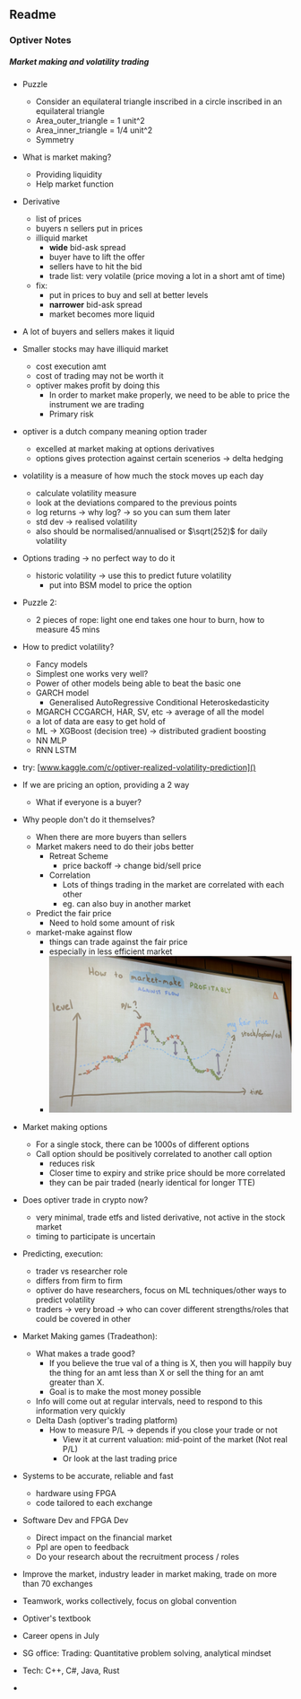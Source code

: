 ## Readme

### Optiver Notes
##### Market making and volatility trading

- Puzzle
  - Consider an equilateral triangle inscribed in a circle inscribed in an equilateral triangle
  - Area_outer_triangle = 1 unit^2
  - Area_inner_triangle = 1/4 unit^2
  - Symmetry 
- What is market making?
  - Providing liquidity 
  - Help market function

- Derivative 
  - list of prices
  - buyers n sellers put in prices
  - illiquid market
    - **wide** bid-ask spread
    - buyer have to lift the offer
    - sellers have to hit the bid
    - trade list: very volatile (price moving a lot in a short amt of time)
  - fix:
    - put in prices to buy and sell at better levels
    - **narrower** bid-ask spread
    - market becomes more liquid

- A lot of buyers and sellers makes it liquid
- Smaller stocks may have illiquid market 
  - cost execution amt
  - cost of trading may not be worth it
  - optiver makes profit by doing this
    - In order to market make properly, we need to be able to price the instrument we are trading
    - Primary risk
  
- optiver is a dutch company meaning option trader
  - excelled at market making at options derivatives
  - options gives protection against certain scenerios -> delta hedging

- volatility is a measure of how much the stock moves up each day
    - calculate volatility measure
    - look at the deviations compared to the previous points
    - log returns -> why log? -> so you can sum them later
    - std dev -> realised volatility 
    - also should be normalised/annualised or $\sqrt(252)$ for daily volatility
- Options trading -> no perfect way to do it
    - historic volatility -> use this to predict future volatility
        - put into BSM model to price the option

- Puzzle 2:
  - 2 pieces of rope: light one end takes one hour to burn, how to measure 45 mins

- How to predict volatility?
  - Fancy models
  - Simplest one works very well?
  - Power of other models being able to beat the basic one
  - GARCH model
    - Generalised AutoRegressive Conditional Heteroskedasticity
  - MGARCH CCGARCH, HAR, SV, etc -> average of all the model
  - a lot of data are easy to get hold of
  - ML -> XGBoost (decision tree) -> distributed gradient boosting
  - NN MLP
  - RNN LSTM

- try: [www.kaggle.com/c/optiver-realized-volatility-prediction]()

- If we are pricing an option, providing a 2 way
  - What if everyone is a buyer?
  
- Why people don't do it themselves?
  - When there are more buyers than sellers
  - Market makers need to do their jobs better
    - Retreat Scheme
      - price backoff -> change bid/sell price
    - Correlation
      - Lots of things trading in the market are correlated with each other
      - eg. can also buy in another market
  - Predict the fair price
    - Need to hold some amount of risk
  - market-make against flow
    - things can trade against the fair price
    - especially in less efficient market
    - ![img.png](img.png)

- Market making options
  - For a single stock, there can be 1000s of different options
  - Call option should be positively correlated to another call option
    - reduces risk
    - Closer time to expiry and strike price should be more correlated
    - they can be pair traded (nearly identical for longer TTE)

- Does optiver trade in crypto now?
  - very minimal, trade etfs and listed derivative, not active in the stock market
  - timing to participate is uncertain
- Predicting, execution:
  - trader vs researcher role
  - differs from firm to firm
  - optiver do have researchers, focus on ML techniques/other ways to predict volatility
  - traders -> very broad -> who can cover different strengths/roles that could be covered in other 

- Market Making games (Tradeathon):
  - What makes a trade good?
    - If you believe the true val of a thing is X, then you will happily buy the thing for an amt less than X or sell the thing for an amt greater than X.
    - Goal is to make the most money possible
  - Info will come out at regular intervals, need to respond to this information very quickly
  - Delta Dash (optiver's trading platform)
    - How to measure P/L -> depends if you close your trade or not
        - View it at current valuation: mid-point of the market (Not real P/L)
        - Or look at the last trading price 

- Systems to be accurate, reliable and fast
  - hardware using FPGA
  - code tailored to each exchange

- Software Dev and FPGA Dev
  - Direct impact on the financial market
  - Ppl are open to feedback
  - Do your research about the recruitment process / roles

- Improve the market, industry leader in market making, trade on more than 70 exchanges
- Teamwork, works collectively, focus on global convention
- Optiver's textbook

- Career opens in July
- SG office: Trading: Quantitative problem solving, analytical mindset
- Tech: C++, C#, Java, Rust

- 
